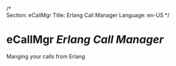 /*                                                                                                                                                                                                                                                                                                 
Section: eCallMgr
Title: Erlang Call Manager
Language: en-US
*/

# eCallMgr *Erlang Call Manager*
Manging your calls from Erlang
